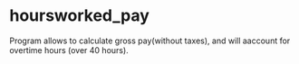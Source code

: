 # hoursworked_pay
Program allows to calculate gross pay(without taxes), and will aaccount for overtime hours (over 40 hours).
